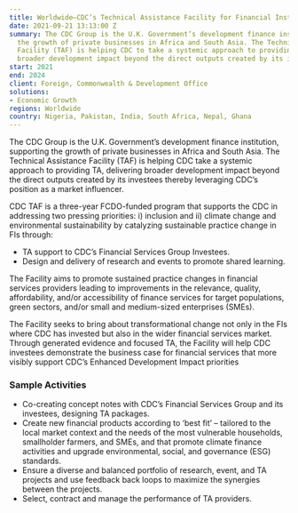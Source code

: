 ```yaml
---
title: Worldwide—CDC’s Technical Assistance Facility for Financial Institutions
date: 2021-09-21 13:13:00 Z
summary: The CDC Group is the U.K. Government’s development finance institution, supporting
  the growth of private businesses in Africa and South Asia. The Technical Assistance
  Facility (TAF) is helping CDC to take a systemic approach to providing TA, delivering
  broader development impact beyond the direct outputs created by its investees,
start: 2021
end: 2024
client: Foreign, Commonwealth & Development Office
solutions:
- Economic Growth
regions: Worldwide
country: Nigeria, Pakistan, India, South Africa, Nepal, Ghana
---
```


The CDC Group is the U.K. Government’s development finance institution, supporting the growth of private businesses in Africa and South Asia. The Technical Assistance Facility (TAF) is helping CDC take a systemic approach to providing TA, delivering broader development impact beyond the direct outputs created by its investees thereby leveraging CDC’s position as a market influencer. 

CDC TAF is a three-year FCDO-funded program that supports the CDC in addressing two pressing priorities: i) inclusion and ii) climate change and environmental sustainability by catalyzing sustainable practice change in FIs through:

* TA support to CDC’s Financial Services Group Investees.  
* Design and delivery of research and events to promote shared learning.

The Facility aims to promote sustained practice changes in financial services providers leading to improvements in the relevance, quality, affordability, and/or accessibility of finance services for target populations, green sectors, and/or small and medium-sized enterprises (SMEs).

The Facility seeks to bring about transformational change not only in the FIs where CDC has invested but also in the wider financial services market. Through generated evidence and focused TA, the Facility will help CDC investees demonstrate the business case for financial services that more visibly support CDC’s Enhanced Development Impact priorities

### Sample Activities

* Co-creating concept notes with CDC’s Financial Services Group and its investees, designing TA packages.
* Create new financial products according to ‘best fit’ – tailored to the local market context and the needs of the most vulnerable households, smallholder farmers, and SMEs, and that promote climate finance activities and upgrade environmental, social, and governance (ESG) standards.
* Ensure a diverse and balanced portfolio of research, event, and TA projects and use feedback back loops to maximize the synergies between the projects. 
* Select, contract and manage the performance of TA providers.